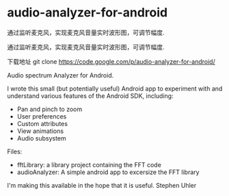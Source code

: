 audio-analyzer-for-android
==========================

通过监听麦克风，实现麦克风音量实时波形图，可调节幅度. 



通过监听麦克风，实现麦克风音量实时波形图，可调节幅度. 

下载地址
git clone https://code.google.com/p/audio-analyzer-for-android/ 


Audio spectrum Analyzer for Android.

I wrote this small (but potentially useful) Android app to experiment with and
understand various features of the Android SDK, including:

- Pan and pinch to zoom
- User preferences
- Custom attributes
- View animations
- Audio subsystem

Files:
- fftLibrary: a library project containing the FFT code
- audioAnalyzer: A simple android app to excersize the FFT library

I'm making this available in the hope that it is useful.
Stephen Uhler
